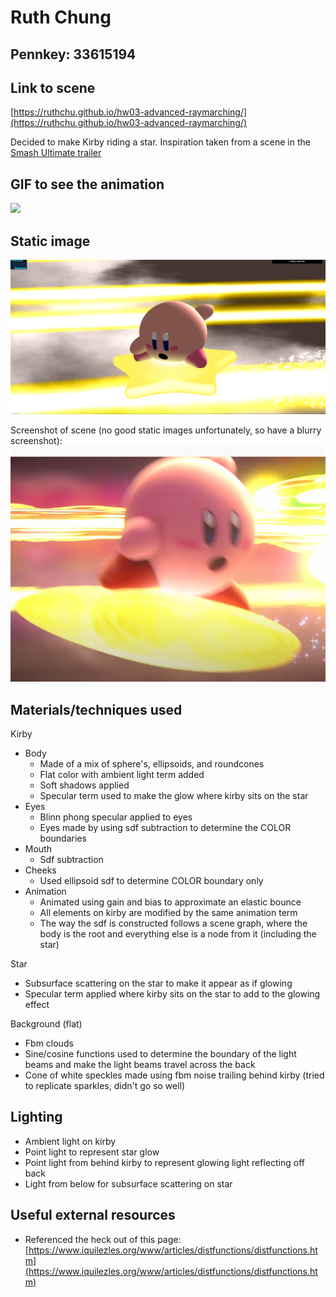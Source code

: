 # Ruth Chung

## Pennkey: 33615194

## Link to scene
[https://ruthchu.github.io/hw03-advanced-raymarching/](https://ruthchu.github.io/hw03-advanced-raymarching/)

Decided to make Kirby riding a star. Inspiration taken from a scene in the [Smash Ultimate trailer](https://youtu.be/WShCN-AYHqA)

## GIF to see the animation

![](images/kirbyfinal.gif)

## Static image

![](images/kirbyfinal.png)

Screenshot of scene (no good static images unfortunately, so have a blurry screenshot):
![](images/start_side_shot.png)

## Materials/techniques used
Kirby
- Body
  - Made of a mix of sphere's, ellipsoids, and roundcones
  - Flat color with ambient light term added
  - Soft shadows applied
  - Specular term used to make the glow where kirby sits on the star
- Eyes
  - Blinn phong specular applied to eyes
  - Eyes made by using sdf subtraction to determine the COLOR boundaries
- Mouth
  - Sdf subtraction
- Cheeks
  - Used ellipsoid sdf to determine COLOR boundary only
- Animation
  - Animated using gain and bias to approximate an elastic bounce
  - All elements on kirby are modified by the same animation term
  - The way the sdf is constructed follows a scene graph, where the body is the root and everything else is a node from it (including the star)

Star
- Subsurface scattering on the star to make it appear as if glowing
- Specular term applied where kirby sits on the star to add to the glowing effect

Background (flat)
- Fbm clouds
- Sine/cosine functions used to determine the boundary of the light beams and make the light beams travel across the back
- Cone of white speckles made using fbm noise trailing behind kirby (tried to replicate sparkles, didn't go so well)

## Lighting
- Ambient light on kirby
- Point light to represent star glow
- Point light from behind kirby to represent glowing light reflecting off back
- Light from below for subsurface scattering on star

## Useful external resources
- Referenced the heck out of this page:
[https://www.iquilezles.org/www/articles/distfunctions/distfunctions.htm](https://www.iquilezles.org/www/articles/distfunctions/distfunctions.htm)
